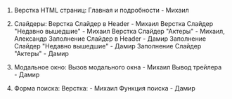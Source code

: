 1. Верстка HTML страниц: 
                         Главная и подробности  -  Михаил

2. Слайдеры:
                        Верстка Слайдер в Header  -  Михаил
                        Верстка Слайдер "Недавно вышедшие"  -  Михаил
                        Верстка Слайдер "Актеры"  -  Михаил, Александр
                        Заполнение Слайдер в Header  -  Дамир
                        Заполнение Слайдер "Недавно вышедшие"  -  Дамир
                        Заполнение Слайдер "Актеры"  -  Дамир

3. Модальное окно:
                        Вызов модального окна   -   Михаил
                        Вывод трейлера  -   Дамир

4. Форма поиска:
                        Верстка:  -  Михаил
                        Функция поиска   -   Дамир

